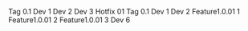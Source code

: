 Tag 0.1
Dev 1
Dev 2
Dev  3
Hotfix 01
Tag 0.1
Dev 1
Dev 2
Feature1.0.01 1
Feature1.0.01 2
Feature1.0.01 3
Dev 6